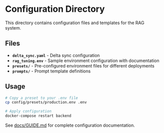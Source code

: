# Configuration Directory

This directory contains configuration files and templates for the RAG system.

## Files

- **`delta_sync.yaml`** - Delta sync configuration
- **`rag_tuning.env`** - Sample environment configuration with documentation
- **`presets/`** - Pre-configured environment files for different deployments
- **`prompts/`** - Prompt template definitions

## Usage

```bash
# Copy a preset to your .env file
cp config/presets/production.env .env

# Apply configuration
docker-compose restart backend
```

See [docs/GUIDE.md](../docs/GUIDE.md) for complete configuration documentation.